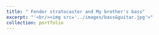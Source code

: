 ```yaml
---
title: " Fender stratocaster and My brother's bass"
excerpt: "'<br/><img src='../images/bass&guitar.jpg'>"
collection: portfolio
---
```


